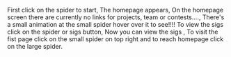 First click on the spider to start,
The homepage appears,
On the homepage screen there are currently no links for projects, team or contests....,
There's a small animation at the small spider hover over it to see!!!!
To view the sigs click on the spider or sigs button,
Now you can view the sigs ,
To visit the fist page click on the small spider on top right and to reach homepage click on the large spider.
